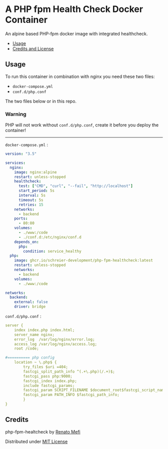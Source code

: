 # A PHP fpm Health Check Docker Container

An alpine based PHP-fpm docker image with integrated healthcheck.

- [Usage](#usage)
- [Credits and License](#credits)

## Usage

To run this container in combination with nginx you need these two files:

- `docker-compose.yml`
- `conf.d/php.conf`

The two files below or in this repo.

### Warning

PHP will not work without `conf.d/php.conf`, create it before you deploy the container!

---

`docker-compose.yml` :

```yml
version: "3.5"

services:
  nginx:
    image: nginx:alpine
    restart: unless-stopped
    healthcheck:
      test: ["CMD", "curl", "--fail", "http://localhost"]
      start_period: 5s
      interval: 5s
      timeout: 5s
      retries: 15
    networks:
      - backend
    ports:
      - 80:80
    volumes:
      - ./www:/code
      - ./conf.d:/etc/nginx/conf.d
    depends_on:
      php:
        condition: service_healthy
  php:
    image: ghcr.io/schreier-development/php-fpm-healthcheck:latest
    restart: unless-stopped
    networks:
      - backend
    volumes:
      - ./www:/code

networks:
  backend:
    external: false
    driver: bridge
```

`conf.d/php.conf` :

```yml
server {
    index index.php index.html;
    server_name nginx;
    error_log  /var/log/nginx/error.log;
    access_log /var/log/nginx/access.log;
    root /code;

#========== php config
    location ~ \.php$ {
        try_files $uri =404;
        fastcgi_split_path_info ^(.+\.php)(/.+)$;
        fastcgi_pass php:9000;
        fastcgi_index index.php;
        include fastcgi_params;
        fastcgi_param SCRIPT_FILENAME $document_root$fastcgi_script_name;
        fastcgi_param PATH_INFO $fastcgi_path_info;
        }
}
```

## Credits

php-fpm-healtcheck by [Renato Mefi](https://github.com/renatomefi)

Distributed under [MIT License](LICENSE)
